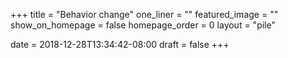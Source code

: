+++
title = "Behavior change"
one_liner = ""
featured_image = ""
show_on_homepage = false
homepage_order = 0
layout = "pile"

date = 2018-12-28T13:34:42-08:00
draft = false
+++
